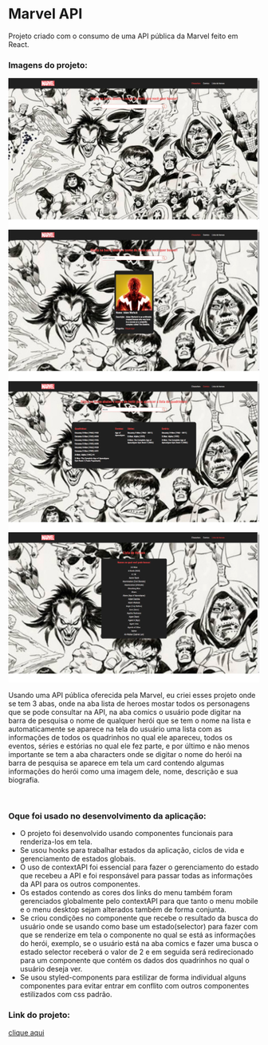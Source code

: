 # Marvel API
Projeto criado com o consumo de uma API pública da Marvel feito em React.
<h3>Imagens do projeto:</h3>
<img src="https://github.com/sian19/Marvel-API/blob/master/src/assets/img-projeto1.png"/>
<img src="https://github.com/sian19/Marvel-API/blob/master/src/assets/img-projeto2.png" />
<img src="https://github.com/sian19/Marvel-API/blob/master/src/assets/img-projeto3.png" />
<img src="https://github.com/sian19/Marvel-API/blob/master/src/assets/img-ptojeto4.png" />
<p>Usando uma API pública oferecida pela Marvel, eu criei esses projeto onde se tem 3 abas, onde na aba lista de heroes mostar todos os personagens que se pode consultar na API, na aba comics o usuário pode digitar na barra de pesquisa o nome de qualquer herói que se tem o nome na lista e automaticamente se aparece na tela do usuário uma lista com as informações de todos os quadrinhos no qual ele apareceu, todos os eventos, séries e estórias no qual ele fez parte, e por último e não menos importante se tem a aba characters onde se digitar o nome do herói na barra de pesquisa se aparece em tela um card contendo algumas informações do herói como uma imagem dele, nome, descrição e sua biografia.</p>
<br/>
<h3>Oque foi usado no desenvolvimento da aplicação:</h3>
<ul>
  <li>O projeto foi desenvolvido usando componentes funcionais para renderiza-los em tela.</li>
  <li>Se usou hooks para trabalhar estados da aplicação, ciclos de vida e gerenciamento de estados globais.</li>
  <li>O uso de contextAPI foi essencial para fazer o gerenciamento do estado que recebeu a API e foi responsável para passar todas as informações da API para os outros componentes.</li>
  <li>Os estados contendo as cores dos links do menu também foram gerenciados globalmente pelo contextAPI para que tanto o menu mobile e o menu desktop sejam alterados também de forma conjunta.</li>
  <li>Se criou condições no componente que recebe o resultado da busca do usuário onde se usando como base um estado(selector) para fazer com que se renderize em tela o componente no qual se está as informações do herói, exemplo, se o usuário está na aba comics e fazer uma busca o estado selector receberá o valor de 2 e em seguida será redirecionado para um componente que contém os dados dos quadrinhos no qual o usuário deseja ver.</li>
  <li>Se usou styled-components para estilizar de forma individual alguns componentes para evitar entrar em conflito com outros componentes estilizados com css padrâo.</li>
</ul>
<h3>Link do projeto:</h3>
<a href="https://marvel-api22.netlify.app/">clique aqui<a>
